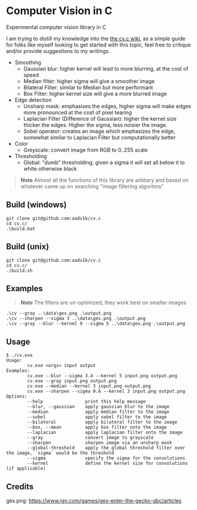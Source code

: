 # Computer Vision in C

Experimental computer vision library in C

I am trying to distill my knowledge into the [the cv.c wiki](https://github.com/Aadv1k/cv.c/wiki), as a simple guide for folks like myself looking to get started with this topic, feel free to critique and/or provide suggestions to my writings. 

- Smoothing
  - Gaussian blur: higher kernel will lead to more blurring, at the cost of speed
  - Median filter: higher sigma will give a smoother image 
  - Bilateral Filter: similar to Median but more performant
  - Box Filter: higher kernel size will give a more blurred image 
- Edge detection
  - Unsharp mask: emphasises the edges, higher sigma will make edges more pronounced at the cost of pixel tearing
  - Laplacian Filter (Difference of Gaussian): higher the kernel size thicker the edges. 
    Higher the sigma, less noisier the image.
  - Sobel operator: creates an image which emphasizes the edge, somewhat similar to Laplacian Filter
    but computationally better
- Color
  - Greyscale: convert image from RGB to 0..255 scale
- Thresholding
  - Global: "dumb" thresholding, given a sigma it will set all below it to white otherwise black 


> **Note**
> Almost all the functions of this library are arbitary and based on whatever came up on searching "image filtering algoritms"


## Build (windows)

```console
git clone git@github.com:aadv1k/cv.c
cd cv.c/
.\build.bat
```

## Build (unix)

```console
git clone git@github.com:aadv1k/cv.c
cd cv.c/
./build.sh
```

## Examples

> **Note**
> The filters are un-optimized, they work best on smaller images

```console
.\cv --gray ..\data\gex.png .\output.png
.\cv --sharpen --sigma 3 ..\data\gex.png .\output.png
.\cv --gray --blur --kernel 9 --sigma 5 ..\data\gex.png .\output.png
```

## Usage

```console
$ ./cv.exe
Usage:
        cv.exe <args> input output
Examples:
        cv.exe --blur --sigma 3.4 --kernel 5 input.png output.png
        cv.exe --gray input.png output.png
        cv.exe --median --kernel 3 input.png output.png
        cv.exe --sharpen --sigma 0.6 --kernel 3 input.png output.png
Options:
        --help                print this help message
        --blur, --gaussian    apply gaussian blur to the image
        --median              apply median filter to the image
        --sobel               apply sobel filter to the image
        --bilateral           apply bilateral filter to the image
        --box, --mean         apply box filter onto the image
        --laplacian           apply laplacian filter onto the image
        --gray                convert image to grayscale
        --sharpen             sharpen image via an unsharp mask
        --global-threshold    apply the global threshold filter over the image, `sigma` would be the threshold
        --sigma               specify the sigma for the convolutions
        --kernel              define the kernel size for convolutions (if applicable)
```

## Credits

gex.png: https://www.ign.com/games/gex-enter-the-gecko-gbc/articles

